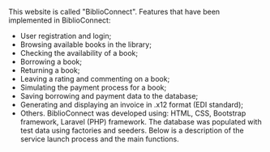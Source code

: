 This website is called "BiblioConnect". Features that have been implemented in BiblioConnect:
- User registration and login;
- Browsing available books in the library;
- Checking the availability of a book;
- Borrowing a book;
- Returning a book;
- Leaving a rating and commenting on a book;
- Simulating the payment process for a book;
- Saving borrowing and payment data to the database;
- Generating and displaying an invoice in .x12 format (EDI standard);
- Others.
BiblioConnect was developed using: HTML, CSS, Bootstrap framework, Laravel (PHP) framework. The database was populated with test data using factories and seeders. Below is a description of the service launch process and the main functions.
